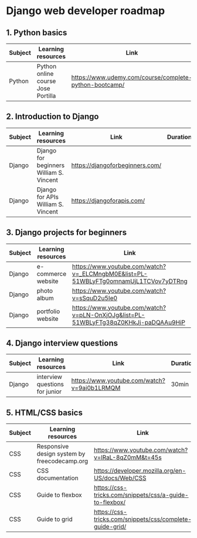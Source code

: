 # Django web developer roadmap

## 1. Python basics

Subject | Learning resources | Link | Duration
------------------ | -------- | --------------- | -------
Python | Python online course Jose Portilla | https://www.udemy.com/course/complete-python-bootcamp/ | 22h

## 2. Introduction to Django
   
Subject | Learning resources | Link | Duration
------------------ | -------- | --------------- | -------
Django | Django for beginners William S. Vincent| https://djangoforbeginners.com/ |
Django | Django for APIs William S. Vincent | https://djangoforapis.com/ |

## 3. Django projects for beginners
   
Subject | Learning resources | Link | Duration
------------------ | -------- | --------------- | -------
Django | e-commerce website | https://www.youtube.com/watch?v=_ELCMngbM0E&list=PL-51WBLyFTg0omnamUjL1TCVov7yDTRng | 5h
Django | photo album | https://www.youtube.com/watch?v=sSquD2u5Ie0 | 2h
Django | portfolio website | https://www.youtube.com/watch?v=pLN-OnXjOJg&list=PL-51WBLyFTg38qZ0KHkJj-paDQAAu9HiP | 30 min

## 4. Django interview questions
   
Subject | Learning resources | Link | Duration
------------------ | -------- | --------------- | -------
Django | interview questions for junior | https://www.youtube.com/watch?v=9ai0b1LRMQM | 30min

## 5. HTML/CSS basics
   
Subject | Learning resources | Link | Duration
------------------ | -------- | --------------- | -------
CSS | Responsive design system by freecodecamp.org | https://www.youtube.com/watch?v=lRaL-8qZ0mM&t=45s | 6h 45min
CSS | CSS documentation | https://developer.mozilla.org/en-US/docs/Web/CSS |
CSS | Guide to flexbox | https://css-tricks.com/snippets/css/a-guide-to-flexbox/ |
CSS | Guide to grid | https://css-tricks.com/snippets/css/complete-guide-grid/ |

